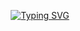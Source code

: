 <p align="center">
    <a href="https://github.com/nyxfr">
</p>

<p align="center">
    <a href="https://git.io/typing-svg"><img src="https://readme-typing-svg.demolab.com?font=JetBrainsMono+Nerd+Font&pause=1000&color=A835FF&random=false&width=435&lines=An+Ex-Kvian%2C+Proud+KIITian" alt="Typing SVG" /></a>    
</p>